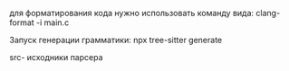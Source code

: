 для форматирования кода нужно использовать команду вида:
clang-format -i main.c

Запуск генерации грамматики:
npx tree-sitter generate

src- исходники парсера